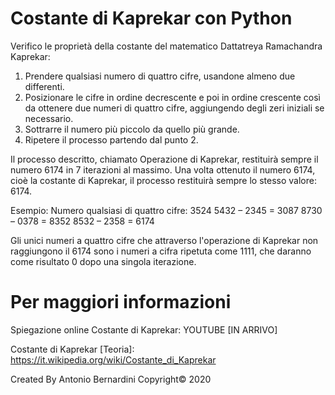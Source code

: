 # Costante di Kaprekar con Python
Verifico le proprietà della costante del matematico Dattatreya Ramachandra Kaprekar:

1) Prendere qualsiasi numero di quattro cifre, usandone almeno due differenti.
2) Posizionare le cifre in ordine decrescente e poi in ordine crescente così da ottenere due numeri di quattro cifre, aggiungendo degli zeri iniziali se necessario.
3) Sottrarre il numero più piccolo da quello più grande.
4) Ripetere il processo partendo dal punto 2.

Il processo descritto, chiamato Operazione di Kaprekar, restituirà sempre il numero 6174 in 7 iterazioni al massimo. Una volta ottenuto il numero 6174, cioè la costante di Kaprekar, il processo restituirà sempre lo stesso valore: 6174.

Esempio:
Numero qualsiasi di quattro cifre: 3524
5432 – 2345 = 3087
8730 – 0378 = 8352
8532 – 2358 = 6174

Gli unici numeri a quattro cifre che attraverso l'operazione di Kaprekar non raggiungono il 6174 sono i numeri a cifra ripetuta come 1111, che daranno come risultato 0 dopo una singola iterazione.

# Per maggiori informazioni

Spiegazione online Costante di Kaprekar: YOUTUBE [IN ARRIVO]

Costante di Kaprekar [Teoria]: https://it.wikipedia.org/wiki/Costante_di_Kaprekar

Created By Antonio Bernardini Copyright© 2020
